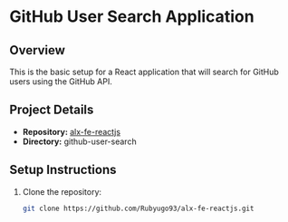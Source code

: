 # GitHub User Search Application

## Overview
This is the basic setup for a React application that will search for GitHub users using the GitHub API.

## Project Details
- **Repository:** [alx-fe-reactjs](https://github.com/Rubyugo93/alx-fe-reactjs)
- **Directory:** github-user-search

## Setup Instructions
1. Clone the repository:
   ```bash
   git clone https://github.com/Rubyugo93/alx-fe-reactjs.git
